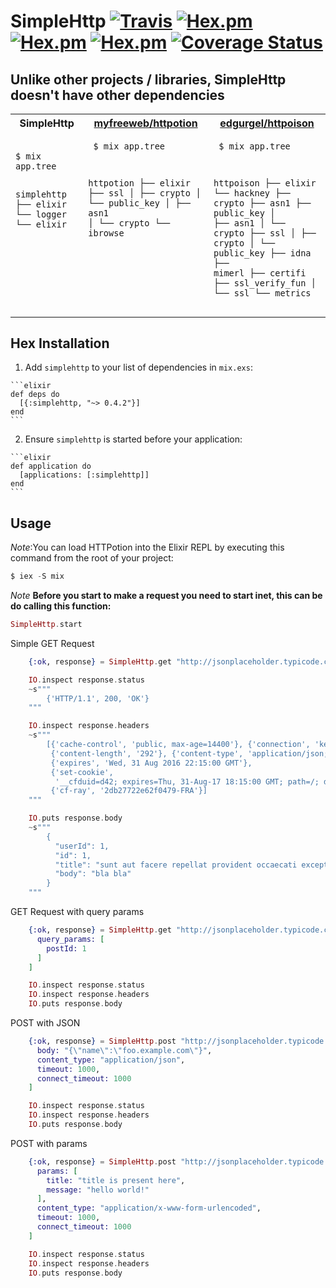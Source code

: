 # SimpleHttp [![Travis](https://travis-ci.org/alexandrubagu/simplehttp.svg)](https://travis-ci.org/alexandrubagu/simplehttp) [![Hex.pm](https://img.shields.io/hexpm/v/simplehttp.svg?maxAge=2592000)](https://hex.pm/packages/simplehttp) [![Hex.pm](https://img.shields.io/hexpm/dt/simplehttp.svg?maxAge=2592000)](https://hex.pm/packages/simplehttp) [![Hex.pm](https://img.shields.io/hexpm/l/simplehttp.svg?maxAge=2592000)](https://hex.pm/packages/simplehttp) [![Coverage Status](https://coveralls.io/repos/github/alexandrubagu/simplehttp/badge.svg?branch=master)](https://coveralls.io/github/alexandrubagu/simplehttp?branch=master)

## Unlike other projects / libraries, SimpleHttp doesn't have other dependencies

<table>
  <tbody>
    <tr>
      <th>SimpleHttp</th>
      <th> <a href="https://github.com/myfreeweb/httpotion">myfreeweb/httpotion</a> </th>
      <th> <a href="https://github.com/edgurgel/httpoison">edgurgel/httpoison</a> </th>
    </tr>
    <tr>
      <td valign="top">
	<pre class="vicinity rich-diff-level-zero">
	   <code class="rich-diff-level-one">
$ mix app.tree      

simplehttp
├── elixir
└── logger
    └── elixir
	   </code>
        </pre> 
      </td>
      <td valign="top">
	<pre class="vicinity rich-diff-level-zero">
	   <code class="rich-diff-level-one">
$ mix app.tree      

httpotion
├── elixir
├── ssl
│   ├── crypto
│   └── public_key
│       ├── asn1
│       └── crypto
└── ibrowse
	   </code>
        </pre> 
      </td>
      <td valign="top">
	<pre class="vicinity rich-diff-level-zero">
	   <code class="rich-diff-level-one">
$ mix app.tree      

httpoison
├── elixir
└── hackney
    ├── crypto
    ├── asn1
    ├── public_key
    │   ├── asn1
    │   └── crypto
    ├── ssl
    │   ├── crypto
    │   └── public_key
    ├── idna
    ├── mimerl
    ├── certifi
    ├── ssl_verify_fun
    │   └── ssl
    └── metrics
	   </code>
        </pre> 
      </td>
    </tr>
  </tbody>
</table>

## Hex Installation 

  1. Add `simplehttp` to your list of dependencies in `mix.exs`:

    ```elixir
    def deps do
      [{:simplehttp, "~> 0.4.2"}]
    end
    ```

  2. Ensure `simplehttp` is started before your application:

    ```elixir
    def application do
      [applications: [:simplehttp]]
    end
    ```

## Usage

*Note*:You can load HTTPotion into the Elixir REPL by executing this command from the root of your project:

```elixir
$ iex -S mix
```

*Note* **Before you start to make a request you need to start inet, this can be do calling this function:**

```elixir
SimpleHttp.start
```

Simple GET Request
```elixir
    {:ok, response} = SimpleHttp.get "http://jsonplaceholder.typicode.com/posts/1"

    IO.inspect response.status 
    ~s"""
        {'HTTP/1.1', 200, 'OK'}
    """

    IO.inspect response.headers
    ~s"""
   		[{'cache-control', 'public, max-age=14400'}, {'connection', 'keep-alive'},
		 {'content-length', '292'}, {'content-type', 'application/json; charset=utf-8'},
		 {'expires', 'Wed, 31 Aug 2016 22:15:00 GMT'},
		 {'set-cookie',
		  '__cfduid=d42; expires=Thu, 31-Aug-17 18:15:00 GMT; path=/; domain=.typicode.com; HttpOnly'},
		 {'cf-ray', '2db27722e62f0479-FRA'}] 
    """   

    IO.puts response.body
	~s"""
		{
		  "userId": 1,
		  "id": 1,
		  "title": "sunt aut facere repellat provident occaecati excepturi optio reprehenderit",
		  "body": "bla bla"
		}
	"""

```

GET Request with query params
```elixir
    {:ok, response} = SimpleHttp.get "http://jsonplaceholder.typicode.com/posts/1", [
      query_params: [
        postId: 1
      ]
    ]

    IO.inspect response.status 
    IO.inspect response.headers
    IO.puts response.body
```

POST with JSON
```elixir
    {:ok, response} = SimpleHttp.post "http://jsonplaceholder.typicode.com/posts", [
      body: "{\"name\":\"foo.example.com\"}",
      content_type: "application/json",
      timeout: 1000,
      connect_timeout: 1000
    ]

    IO.inspect response.status 
    IO.inspect response.headers
    IO.puts response.body
```

POST with params
```elixir
    {:ok, response} = SimpleHttp.post "http://jsonplaceholder.typicode.com/posts", [
      params: [
        title: "title is present here",
        message: "hello world!"
      ],
      content_type: "application/x-www-form-urlencoded",
      timeout: 1000,
      connect_timeout: 1000
    ]

    IO.inspect response.status 
    IO.inspect response.headers
    IO.puts response.body
```

